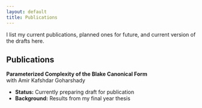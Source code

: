```yaml
---
layout: default
title: Publications
---
```


I list my current publications, planned ones for future, and current version of the drafts here.

## Publications

**Parameterized Complexity of the Blake Canonical Form**  
with Amir Kafshdar Goharshady
- **Status:** Currently preparing draft for publication
- **Background:** Results from my final year thesis

